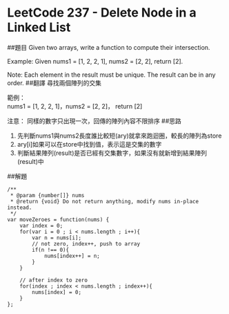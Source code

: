 # LeetCode 237 - Delete Node in a Linked List

##題目
Given two arrays, write a function to compute their intersection.

Example:
Given nums1 = [1, 2, 2, 1], nums2 = [2, 2], return [2].

Note:
Each element in the result must be unique.
The result can be in any order.
##翻譯
尋找兩個陣列的交集

範例：  
nums1 = [1, 2, 2, 1]，nums2 = [2, 2]， return [2]

注意：
同樣的數字只出現一次，回傳的陣列內容不限排序
##思路
1. 先判斷nums1與nums2長度誰比較短(ary)就拿來跑迴圈，較長的陣列為store
2. ary[i]如果可以在store中找到值，表示這是交集的數字
3. 判斷結果陣列(result)是否已經有交集數字，如果沒有就新增到結果陣列(result)中

##解題
```
/**
 * @param {number[]} nums
 * @return {void} Do not return anything, modify nums in-place instead.
 */
var moveZeroes = function(nums) {
    var index = 0;
    for(var i = 0 ; i < nums.length ; i++){
        var n = nums[i]; 
        // not zero, index++, push to array
        if(n !== 0){
            nums[index++] = n;    
        }
    }
    
    // after index to zero
    for(index ; index < nums.length ; index++){
        nums[index] = 0;
    }
};
```





